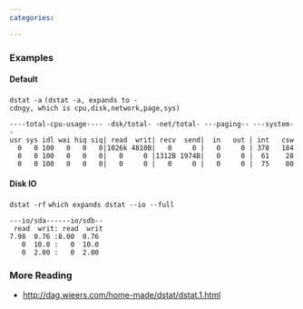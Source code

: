 ```yaml
---
categories:

---
```

### Examples

#### Default

`dstat -a`
`(dstat -a, expands to -cdngy, which is cpu,disk,network,page,sys)`

    ----total-cpu-usage---- -dsk/total- -net/total- ---paging-- ---system--
    usr sys idl wai hiq siq| read  writ| recv  send|  in   out | int   csw 
      0   0 100   0   0   0|1026k 4810B|   0     0 |   0     0 | 378   184 
      0   0 100   0   0   0|   0     0 |1312B 1974B|   0     0 |  61    28 
      0   0 100   0   0   0|   0     0 |   0     0 |   0     0 |  75    80

#### Disk IO

`dstat -rf` `which expands dstat --io --full`

    ---io/sda------io/sdb--
     read  writ: read  writ
    7.98  0.76 :8.00  0.76 
       0  10.0 :   0  10.0 
       0  2.00 :   0  2.00

### More Reading

-   <http://dag.wieers.com/home-made/dstat/dstat.1.html>

